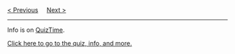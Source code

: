 <a href="/HTML5/ChangeLog.md">&lt; Previous</a>
&nbsp;&nbsp;&nbsp;
<a href="https://bledy-guides.repl.co">Next &gt;</a>
<hr>
Info is on <a href="https://github.com/BGP100/QuizTime">QuizTime</a>.
<p></p>
<a href="https://github.com/BGP100/QuizTime/blob/main/HTML5.md">Click here to go to the quiz, info, and more.</a>
